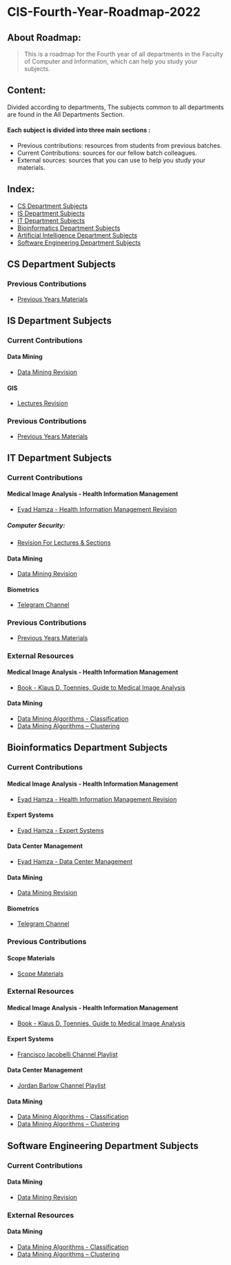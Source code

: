 # CIS-Fourth-Year-Roadmap-2022

## About Roadmap:
> This is a roadmap for the Fourth year of all departments in the Faculty of Computer and Information, which can help you study your subjects.

## Content:
Divided according to departments, The subjects common to all departments are found in the All Departments Section.

#### Each subject is divided into three main sections :
- Previous contributions: resources from students from previous batches.
- Current Contributions:  sources for our fellow batch colleagues.
- External sources: sources that you can use to help you study your materials.


## Index:
- [CS Department Subjects](#CS-Department-Subjects)
- [IS Department Subjects](#IS-Department-Subjects)
- [IT Department Subjects](#IT-Department-Subjects)
- [Bioinformatics Department Subjects](#Bioinformatics-Department-Subjects)
- [Artificial Intelligence Department Subjects](#Artificial-Intelligence-Department-Subjects)
- [Software Engineering Department Subjects](#Software-Engineering-Department-Subjects)


## CS Department Subjects

### Previous Contributions
- [Previous Years Materials](https://drive.google.com/drive/folders/1yqHz9vh7VPw6rNhcJucnZ2QMvG-zeYYa?lfhs=2)

## IS Department Subjects

### Current Contributions
#### Data Mining
-  [Data Mining Revision](https://drive.google.com/drive/folders/1weWTs4BqO4g0jwQGjbLtNeerf2QksHhM)

#### GIS
-  [Lectures Revision](https://drive.google.com/drive/folders/1eXlXGQlm3pOA0Hkiq22KHttnetGHkkGW?usp=sharing)

### Previous Contributions
- [Previous Years Materials](https://drive.google.com/drive/folders/1KWBohlh-rC1tlGtliRaA9qtCHFt_8ohy?lfhs=2)

## IT Department Subjects
### Current Contributions

#### Medical Image Analysis - Health Information Management
-  [Eyad Hamza - Health Information Management Revision](https://www.youtube.com/playlist?list=PLIzoD6CTXb3-8wtWh-bRXYPZ9zIDCa_Qd)

##### Computer Security:
-  [Revision For Lectures & Sections](https://drive.google.com/drive/folders/12QkkRSi1BtU3FLqrA1q-IBWeLajDEqyK?usp=sharing)

#### Data Mining
-  [Data Mining Revision](https://drive.google.com/drive/folders/1weWTs4BqO4g0jwQGjbLtNeerf2QksHhM)

#### Biometrics
- [Telegram Channel](https://t.me/+lDC9JTCoWl45Mzhk)
### Previous Contributions
-  [Previous Years Materials](https://drive.google.com/drive/folders/1sspJ6qSkQ9bZvL2D8RIm1a4Pw2Oi7Adc)

### External Resources

#### Medical Image Analysis - Health Information Management
-  [Book - Klaus D. Toennies, Guide to Medical Image Analysis](https://link.springer.com/book/10.1007/978-1-4471-7320-5)
#### Data Mining
-  [Data Mining Algorithms - Classification](https://www.youtube.com/playlist?list=PLyhJeMedQd9SK3sBYTAl-OMVB4DrVcCQt)
- [Data Mining Algorithms – Clustering](https://www.youtube.com/playlist?list=PLyhJeMedQd9StPc1Tt4iU-rWPVX5grztS)


## Bioinformatics Department Subjects

### Current Contributions
#### Medical Image Analysis - Health Information Management
-  [Eyad Hamza - Health Information Management Revision](https://www.youtube.com/playlist?list=PLIzoD6CTXb3-8wtWh-bRXYPZ9zIDCa_Qd)
#### Expert Systems
-  [Eyad Hamza - Expert Systems](https://www.youtube.com/playlist?list=PLIzoD6CTXb39M4xzRc8MmVyvkym37TF7k)
#### Data Center Management
-  [Eyad Hamza - Data Center Management](https://www.youtube.com/playlist?list=PLIzoD6CTXb38ARa6FQc8ivzwZeilcQnkj)
#### Data Mining
-  [Data Mining Revision](https://drive.google.com/drive/folders/1weWTs4BqO4g0jwQGjbLtNeerf2QksHhM)
#### Biometrics 
- [Telegram Channel](https://t.me/+lDC9JTCoWl45Mzhk)
### Previous Contributions
#### Scope Materials
-  [Scope Materials](https://drive.google.com/drive/folders/1pxVJmjnKlQVVTPiGWsU55BKSzfSOEQqs)
### External Resources 

#### Medical Image Analysis - Health Information Management
-  [Book - Klaus D. Toennies, Guide to Medical Image Analysis](https://link.springer.com/book/10.1007/978-1-4471-7320-5)

#### Expert Systems
-  [Francisco Iacobelli Channel Playlist](https://www.youtube.com/watch?v=UjQ1AzSvCp8&list=PLjTSKEJpqIeDrUYF7DKspT2r9H38vg5dC)

#### Data Center Management
-  [Jordan Barlow Channel Playlist](https://www.youtube.com/playlist?list=PLCLbf8d2YbrUMKdKR9QLsTvx4_hwrZeNS)

#### Data Mining
-  [Data Mining Algorithms - Classification](https://www.youtube.com/playlist?list=PLyhJeMedQd9SK3sBYTAl-OMVB4DrVcCQt)
- [Data Mining Algorithms – Clustering](https://www.youtube.com/playlist?list=PLyhJeMedQd9StPc1Tt4iU-rWPVX5grztS)

## Software Engineering Department Subjects

### Current Contributions
#### Data Mining
-  [Data Mining Revision](https://drive.google.com/drive/folders/1weWTs4BqO4g0jwQGjbLtNeerf2QksHhM)

### External Resources
#### Data Mining
-  [Data Mining Algorithms - Classification](https://www.youtube.com/playlist?list=PLyhJeMedQd9SK3sBYTAl-OMVB4DrVcCQt)
- [Data Mining Algorithms – Clustering](https://www.youtube.com/playlist?list=PLyhJeMedQd9StPc1Tt4iU-rWPVX5grztS)



